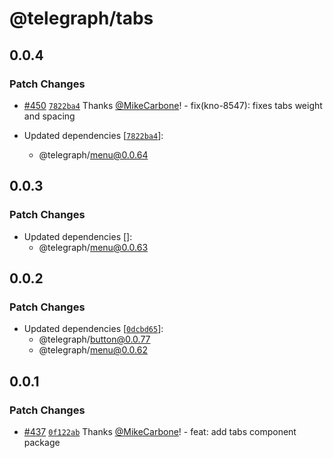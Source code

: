 # @telegraph/tabs

## 0.0.4

### Patch Changes

- [#450](https://github.com/knocklabs/telegraph/pull/450) [`7822ba4`](https://github.com/knocklabs/telegraph/commit/7822ba449d9c388bdea86615dbf2cb92c2638694) Thanks [@MikeCarbone](https://github.com/MikeCarbone)! - fix(kno-8547): fixes tabs weight and spacing

- Updated dependencies [[`7822ba4`](https://github.com/knocklabs/telegraph/commit/7822ba449d9c388bdea86615dbf2cb92c2638694)]:
  - @telegraph/menu@0.0.64

## 0.0.3

### Patch Changes

- Updated dependencies []:
  - @telegraph/menu@0.0.63

## 0.0.2

### Patch Changes

- Updated dependencies [[`0dcbd65`](https://github.com/knocklabs/telegraph/commit/0dcbd65ba294edd97cdc4159533a8516433cd3c9)]:
  - @telegraph/button@0.0.77
  - @telegraph/menu@0.0.62

## 0.0.1

### Patch Changes

- [#437](https://github.com/knocklabs/telegraph/pull/437) [`0f122ab`](https://github.com/knocklabs/telegraph/commit/0f122abfb8ed7b6cc3c3db03823a8ed776416580) Thanks [@MikeCarbone](https://github.com/MikeCarbone)! - feat: add tabs component package
